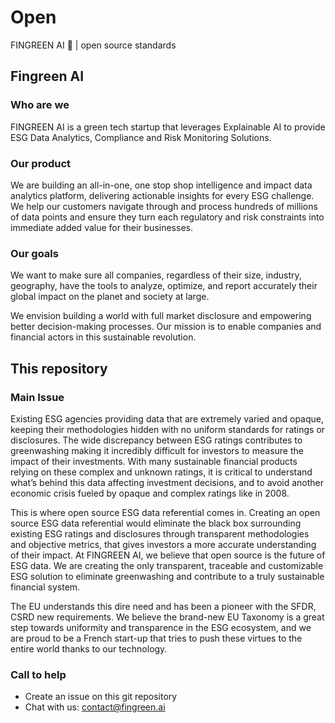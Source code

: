 # Open
FINGREEN AI 🌱 |  open source standards
## Fingreen AI

### Who are we
FINGREEN AI is a green tech startup that leverages Explainable AI to provide ESG Data Analytics, Compliance and Risk Monitoring Solutions.
### Our product
We are building an all-in-one, one stop shop intelligence and impact data analytics platform, delivering actionable insights for every ESG challenge. We help our customers navigate through and process hundreds of millions of data points and ensure they turn each regulatory and risk constraints into immediate added value for their businesses.

### Our goals
We want to make sure all companies, regardless of their size, industry, geography, have the tools to analyze, optimize, and report accurately their global impact on the planet and society at large.

We envision building a world with full market disclosure and empowering better decision-making processes. Our mission is to enable companies and financial actors in this sustainable revolution.

## This repository
### Main Issue
Existing ESG agencies providing data that are extremely varied and opaque, keeping their methodologies hidden with no uniform standards for ratings or disclosures. The wide discrepancy between ESG ratings contributes to greenwashing making it incredibly difficult for investors to measure the impact of their investments. With many sustainable financial products relying on these complex and unknown ratings, it is critical to understand what’s behind this data affecting investment decisions, and to avoid another economic crisis fueled by opaque and complex ratings like in 2008.

This is where open source ESG data referential comes in. Creating an open source ESG data referential would eliminate the black box surrounding existing ESG ratings and disclosures through transparent methodologies and objective metrics, that gives investors a more accurate understanding of their impact. At FINGREEN AI, we believe that open source is the future of ESG data. We are creating the only transparent, traceable and customizable ESG solution to eliminate greenwashing and contribute to a truly sustainable financial system.

The EU understands this dire need and has been a pioneer with the SFDR, CSRD new requirements. We believe the brand-new EU Taxonomy is a great step towards uniformity and transparence in the ESG ecosystem, and we are proud to be a French start-up that tries to push these virtues to the entire world thanks to our technology.

### Call to help  
* Create an issue on this git repository
* Chat with us: contact@fingreen.ai
